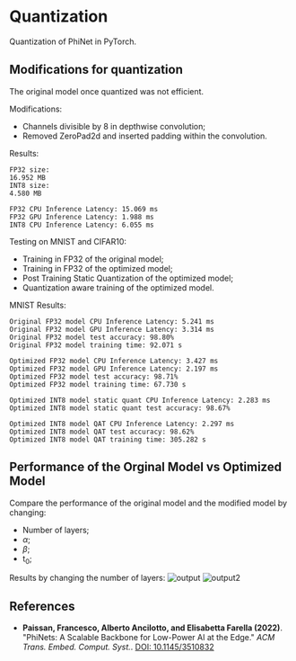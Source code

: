 # Quantization

Quantization of PhiNet in PyTorch. 

## Modifications for quantization
The original model once quantized was not efficient. 

Modifications:
- Channels divisible by 8 in depthwise convolution;
- Removed ZeroPad2d and inserted padding within the convolution. 

Results:
```
FP32 size:
16.952 MB
INT8 size:
4.580 MB

FP32 CPU Inference Latency: 15.069 ms
FP32 GPU Inference Latency: 1.988 ms
INT8 CPU Inference Latency: 6.055 ms
```

Testing on MNIST and CIFAR10:
- Training in FP32 of the original model;
- Training in FP32 of the optimized model;
- Post Training Static Quantization of the optimized model;
- Quantization aware training of the optimized model.

MNIST Results:
```
Original FP32 model CPU Inference Latency: 5.241 ms
Original FP32 model GPU Inference Latency: 3.314 ms
Original FP32 model test accuracy: 98.80%
Original FP32 model training time: 92.071 s

Optimized FP32 model CPU Inference Latency: 3.427 ms
Optimized FP32 model GPU Inference Latency: 2.197 ms
Optimized FP32 model test accuracy: 98.71%
Optimized FP32 model training time: 67.730 s

Optimized INT8 model static quant CPU Inference Latency: 2.283 ms
Optimized INT8 model static quant test accuracy: 98.67%

Optimized INT8 model QAT CPU Inference Latency: 2.297 ms
Optimized INT8 model QAT test accuracy: 98.62%
Optimized INT8 model QAT training time: 305.282 s
```

## Performance of the Orginal Model vs Optimized Model
Compare the performance of the original model and the modified model by changing:
- Number of layers;
- $\alpha$;
- $\beta$;
- t<sub>0</sub>;

Results by changing the number of layers:
![output](https://github.com/Tremo8/Quantization/assets/102596472/6e3d34d4-8693-423f-95af-2c62323ea82e)
![output2](https://github.com/Tremo8/Quantization/assets/102596472/55df6fdc-12c3-4f95-8709-72ae2dda5db4)


## References
- **Paissan, Francesco, Alberto Ancilotto, and Elisabetta Farella (2022)**. "PhiNets: A Scalable Backbone for Low-Power AI at the Edge." *ACM Trans. Embed. Comput. Syst.*. [DOI: 10.1145/3510832](https://doi.org/10.1145/3510832)
